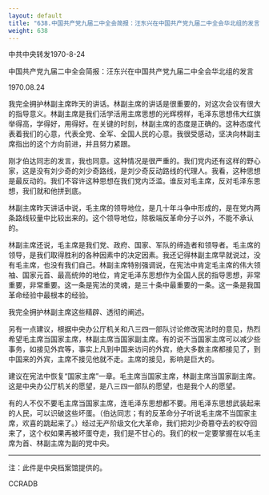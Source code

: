 ```yaml
---
layout: default
title: "638.中国共产党九届二中全会简报：汪东兴在中国共产党九届二中全会华北组的发言"
weight: 638
---
```


中共中央转发1970-8-24

中国共产党九届二中全会简报：汪东兴在中国共产党九届二中全会华北组的发言

1970.08.24

我完全拥护林副主席昨天的讲话。林副主席的讲话是很重要的，对这次会议有很大的指导意义。林副主席是我们活学活用主席思想的光辉榜样，毛泽东思想伟大红旗举得高，学得好，用得好。在关键的时刻，林副主席的态度是正确的。这种态度代表着我们的心意，代表全党、全军、全国人民的心意。我很受感动，坚决向林副主席指出的这个方向前进，并且努力紧跟。

刚才伯达同志的发言，我也同意。这种情况是很严重的。我们党内还有这样的野心家，这是没有刘少奇的刘少奇路线，是刘少奇反动路线的代理人。我看，这种思想是最反动的。我们不容许这种思想在我们党内泛滥。谁反对毛主席，反对毛泽东思想，我们就和他拼到底。

林副主席昨天讲话中说，毛主席的领导地位，是几十年斗争中形成的，是在党内两条路线较量中比较出来的。这个领导地位，除极端反革命分子以外，不能不承认的。

林副主席还说，毛主席是我们党、政府、国家、军队的缔造者和领导者。毛主席的领导，是我们取得胜利的各种因素中的决定因素。我还记得林副主席早就说过，没有毛主席，也没有我们自己。林副主席特别强调说，在宪法中肯定毛主席的伟大领袖、国家元首、最高统帅的地位，肯定毛泽东思想作为全国人民的指导思想，非常重要，非常重要。这一条是宪法的灵魂，是三十条中最重要的一条。这一条是我国革命经验中最根本的经验。

我完全拥护林副主席这些精辟、透彻的阐述。

另有一点建议，根据中央办公厅机关和八三四一部队讨论修改宪法时的意见，热烈希望毛主席当国家主席，林副主席当国家副主席。有的说不当国家主席可以减少些事务，如接见外宾等，事实上凡到中国来访问的外宾，绝大多数主席都接见了，到中国来的外宾，主席不接见他就不走。主席的接见，影响是巨大的。

建议在宪法中恢复“国家主席”一章。毛主席当国家主席，林副主席当国家副主席。这是中央办公厅机关的愿望，是八三四一部队的愿望，也是我个人的愿望。

有的人不仅不要毛主席当国家主席，连毛泽东思想都不要。用毛泽东思想武装起来的人民，可以识破这些坏蛋。（伯达同志；有的反革命分子听说毛主席不当国家主席，欢喜的跳起来了。）经过无产阶级文化大革命，我们把刘少奇篡夺去的权夺回来了，这个权如果再被坏蛋夺走，我们是不甘心的。我们的权一定要掌握在以毛主席为首、林副主席为副的党中央。

-------------------------------------------

注：此件是中央档案馆提供的。

CCRADB

